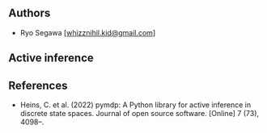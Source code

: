 ## Authors
  
- Ryo Segawa [whizznihil.kid@gmail.com]  
  
  
## Active inference  
  
  
## References
  
- Heins, C. et al. (2022) pymdp: A Python library for active inference in discrete state spaces. Journal of open source software. [Online] 7 (73), 4098–.
